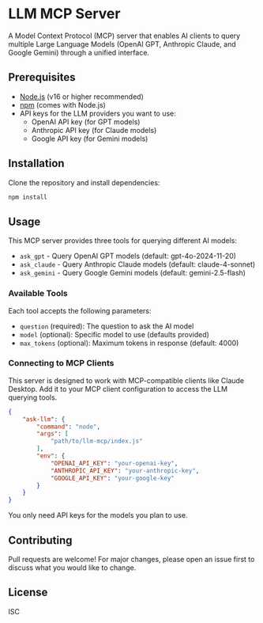 # LLM MCP Server

A Model Context Protocol (MCP) server that enables AI clients to query multiple Large Language Models (OpenAI GPT, Anthropic Claude, and Google Gemini) through a unified interface.

## Prerequisites

- [Node.js](https://nodejs.org/) (v16 or higher recommended)
- [npm](https://www.npmjs.com/) (comes with Node.js)
- API keys for the LLM providers you want to use:
  - OpenAI API key (for GPT models)
  - Anthropic API key (for Claude models)
  - Google API key (for Gemini models)

## Installation

Clone the repository and install dependencies:

```bash
npm install
```

## Usage

This MCP server provides three tools for querying different AI models:

- `ask_gpt` - Query OpenAI GPT models (default: gpt-4o-2024-11-20)
- `ask_claude` - Query Anthropic Claude models (default: claude-4-sonnet)
- `ask_gemini` - Query Google Gemini models (default: gemini-2.5-flash)

### Available Tools

Each tool accepts the following parameters:
- `question` (required): The question to ask the AI model
- `model` (optional): Specific model to use (defaults provided)
- `max_tokens` (optional): Maximum tokens in response (default: 4000)

### Connecting to MCP Clients

This server is designed to work with MCP-compatible clients like Claude Desktop. Add it to your MCP client configuration to access the LLM querying tools.

```json
{
    "ask-llm": {
        "command": "node",
        "args": [
            "path/to/llm-mcp/index.js"
        ],
        "env": {
            "OPENAI_API_KEY": "your-openai-key",
            "ANTHROPIC_API_KEY": "your-anthropic-key",
            "GOOGLE_API_KEY": "your-google-key"
        }
    }
}
```
You only need API keys for the models you plan to use.

## Contributing

Pull requests are welcome! For major changes, please open an issue first to discuss what you would like to change.

## License

ISC
